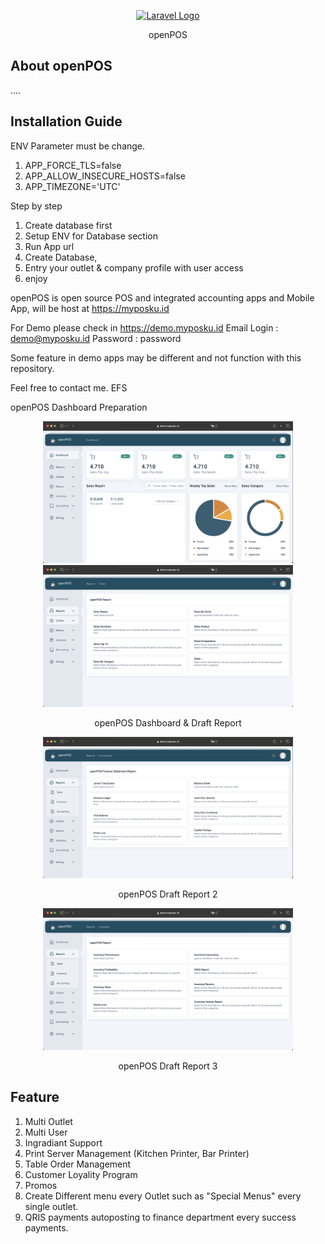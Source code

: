 <p align="center"><a href="https://myposku.id" target="_blank"><img src="https://github.com/vm0993/fic14-openpos/blob/main/public/images/coffee.ico" width="128" alt="Laravel Logo"></a></p>
<p align="center">
    openPOS
</p>

## About openPOS

....

## Installation Guide

ENV Parameter must be change.
1. APP_FORCE_TLS=false
2. APP_ALLOW_INSECURE_HOSTS=false
3. APP_TIMEZONE='UTC'

Step by step

1. Create database first
2. Setup ENV for Database section
3. Run App url
4. Create Database,
5. Entry your outlet & company profile with user access
6. enjoy

openPOS is open source POS and integrated accounting apps and Mobile App, will be host at https://myposku.id 

For Demo please check in https://demo.myposku.id 
Email Login : demo@myposku.id
Password    : password

Some feature in demo apps may be different and not function with this repository.

Feel free to contact me. EFS

openPOS Dashboard Preparation
<p align="center">
    <a href="https://myposku.id" target="_blank"><img src="https://github.com/vm0993/fic14-openpos/blob/main/openPosDashboard.png" width="400" alt="Dashboard"></a>
    <a href="https://myposku.id" target="_blank"><img src="https://github.com/vm0993/fic14-openpos/blob/main/openPosReport1.png" width="400" alt="Report1"></a>
</p>
<p align="center">
    openPOS Dashboard & Draft Report
</p>
<p align="center"><a href="https://myposku.id" target="_blank"><img src="https://github.com/vm0993/fic14-openpos/blob/main/openPosReport2.png" width="400" alt="Report1"></a></p>
<p align="center">
    openPOS Draft Report 2
</p>
<p align="center"><a href="https://myposku.id" target="_blank"><img src="https://github.com/vm0993/fic14-openpos/blob/main/openPosReport3.png" width="400" alt="Report1"></a></p>
<p align="center">
    openPOS Draft Report 3
</p>

## Feature

1. Multi Outlet
2. Multi User
3. Ingradiant Support
4. Print Server Management (Kitchen Printer, Bar Printer)
5. Table Order Management
6. Customer Loyality Program
7. Promos
8. Create Different menu every Outlet such as "Special Menus" every single outlet.
9. QRIS payments autoposting to finance department every success payments.

## 
